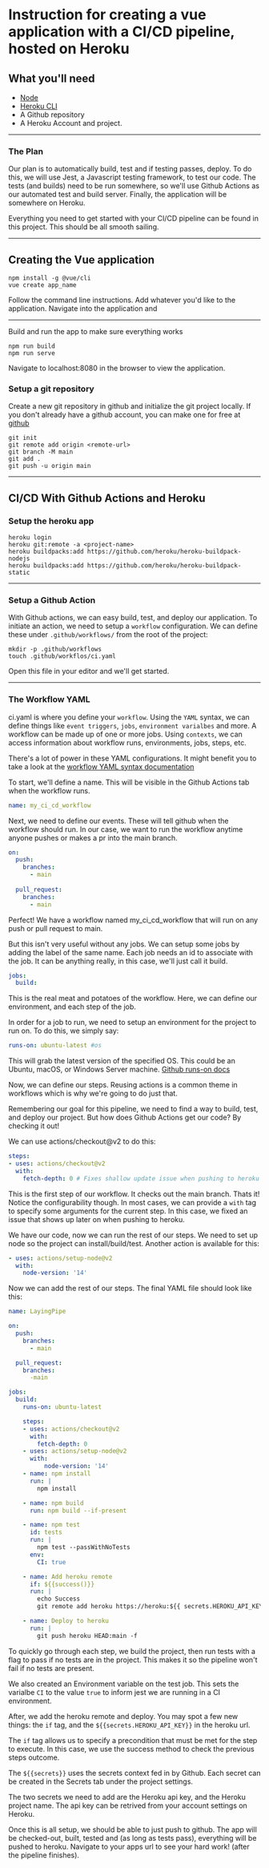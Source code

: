 # Instruction for creating a vue application with a CI/CD pipeline, hosted on Heroku

## What you'll need

- [Node](https://nodejs.org/en/download/)
- [Heroku CLI](https://devcenter.heroku.com/articles/heroku-cli/)
- A Github repository
- A Heroku Account and project.

---

### The Plan

Our plan is to automatically build, test and if testing passes, deploy.
To do this, we will use Jest, a Javascript testing framework, to test our code.
The tests (and builds) need to be run somewhere, so we'll use Github Actions as our automated test and build server.
Finally, the application will be somewhere on Heroku.

Everything you need to get started with your CI/CD pipeline can be found in this project. This should be all smooth sailing.

---

## Creating the Vue application

```shell
npm install -g @vue/cli
vue create app_name
```

Follow the command line instructions. Add whatever you'd like to the application.
Navigate into the application and

---

Build and run the app to make sure everything works

```shell
npm run build
npm run serve
```

Navigate to localhost:8080 in the browser to view the application.

### Setup a git repository

Create a new git repository in github and initialize the git project locally.
If you don't already have a github account, you can make one for free at [github](https://github.com/)

```shell
git init
git remote add origin <remote-url>
git branch -M main
git add .
git push -u origin main
```

---

## CI/CD With Github Actions and Heroku

### Setup the heroku app

```shell
heroku login
heroku git:remote -a <project-name>
heroku buildpacks:add https://github.com/heroku/heroku-buildpack-nodejs
heroku buildpacks:add https://github.com/heroku/heroku-buildpack-static
```
---

### Setup a Github Action

With Github actions, we can easy build, test, and deploy our application.
To initiate an action, we need to setup a `workflow` configuration. We can define these under `.github/workflows/` from the root of the project:

```shell
mkdir -p .github/workflows
touch .github/workflos/ci.yaml
```

Open this file in your editor and we'll get started.

---

### The Workflow YAML

ci.yaml is where you define your `workflow`. Using the `YAML` syntax, we can define things like `event triggers`, `jobs`, `environment varialbes` and more. A workflow can be made up of one or more jobs. Using `contexts`, we can access information about workflow runs, environments, jobs, steps, etc.

There's a lot of power in these YAML configurations. It might benefit you to take a look at the [workflow YAML syntax documentation](https://docs.github.com/en/actions/reference/workflow-syntax-for-github-actions#about-yaml-syntax-for-workflows)

To start, we'll define a name. This will be visible in the Github Actions tab when the workflow runs.

```yaml
name: my_ci_cd_workflow
```

Next, we need to define our events. These will tell github when the workflow should run.
In our case, we want to run the workflow anytime anyone pushes or makes a pr into the main branch.

```yaml
on:
  push:
    branches:
      - main
  
  pull_request:
    branches:
      - main
```

Perfect! We have a workflow named my_ci_cd_workflow that will run on any push or pull request to main.

But this isn't very useful without any jobs. We can setup some jobs by adding the label of the same name. Each job needs an id to associate with the job. It can be anything really, in this case, we'll just call it build.

```yaml
jobs:
  build:
```

This is the real meat and potatoes of the workflow. Here, we can define our environment, and each step of the job.

In order for a job to run, we need to setup an environment for the project to run on. To do this, we simply say:

```yaml
runs-on: ubuntu-latest #os
```

This will grab the latest version of the specified OS. This could be an Ubuntu, macOS, or Windows Server machine. [Github runs-on docs](https://docs.github.com/en/actions/reference/workflow-syntax-for-github-actions#jobsjob_idruns-on)

Now, we can define our steps. Reusing actions is a common theme in workflows which is why we're going to do just that.

Remembering our goal for this pipeline, we need to find a way to build, test, and deploy our project. But how does Github Actions get our code? By checking it out!

We can use actions/checkout@v2 to do this:

```yaml
steps:
- uses: actions/checkout@v2
  with:
    fetch-depth: 0 # Fixes shallow update issue when pushing to heroku
```

This is the first step of our workflow. It checks out the main branch. Thats it!
Notice the configurability though. In most cases, we can provide a `with` tag to specify some arguments for the current step. In this case, we fixed an issue that shows up later on when pushing to heroku.

We have our code, now we can run the rest of our steps.
We need to set up node so the project can install/build/test.
Another action is available for this:

```yaml
- uses: actions/setup-node@v2
  with:
    node-version: '14'
```

Now we can add the rest of our steps. The final YAML file should look like this:

```yaml
name: LayingPipe

on: 
  push:
    branches:
      - main

  pull_request:
    branches:
      -main

jobs:
  build:
    runs-on: ubuntu-latest

    steps:
    - uses: actions/checkout@v2
      with:
        fetch-depth: 0
    - uses: actions/setup-node@v2
      with:
          node-version: '14'
    - name: npm install
      run: |
        npm install

    - name: npm build
      run: npm build --if-present

    - name: npm test
      id: tests
      run: |
        npm test --passWithNoTests
      env:
        CI: true

    - name: Add heroku remote
      if: ${{success()}}
      run: |
        echo Success
        git remote add heroku https://heroku:${{ secrets.HEROKU_API_KEY }}@git.heroku.com/${{ secrets.HEROKU_APP_NAME }}.git

    - name: Deploy to heroku
      run: |
        git push heroku HEAD:main -f
```

To quickly go through each step, we build the project, then run tests with a flag to pass if no tests are in the project. This makes it so the pipeline won't fail if no tests are present.

We also created an Environment variable on the test job. This sets the varialbe `CI` to the value `true` to inform jest we are running in a CI environment.

After, we add the heroku remote and deploy. You may spot a few new things: the `if` tag, and the `${{secrets.HEROKU_API_KEY}}` in the heroku url.

The `if` tag allows us to specify a precondition that must be met for the step to execute. In this case, we use the success method to check the previous steps outcome.

The `${{secrets}}` uses the secrets context fed in by Github. Each secret can be created in the Secrets tab under the project settings.

The two secrets we need to add are the Heroku api key, and the Heroku project name.
The api key can be retrived from your account settings on Heroku.

Once this is all setup, we should be able to just push to github.
The app will be checked-out, built, tested and (as long as tests pass), everything will be pushed to heroku. Navigate to your apps url to see your hard work! (after the pipeline finishes).

